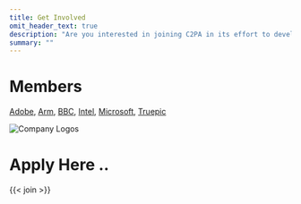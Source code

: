 ```yaml
---
title: Get Involved
omit_header_text: true
description: "Are you interested in joining C2PA in its effort to develop open standards to certify the source and provenance of online content?."
summary: ""
---
```

# Members

[Adobe](https://www.adobe.com/), [Arm](https://www.arm.com/), [BBC](https://www.bbc.com/), [Intel](https://www.intel.com/content/www/us/en/homepage.html), [Microsoft](https://www.microsoft.com/en-us/), [Truepic](https://truepic.com/)

![Company Logos](/images/C2PA-Member-Logos-Line.png)

# Apply Here ..

{{< join >}}